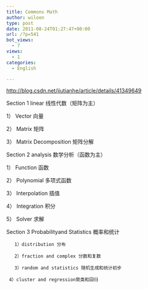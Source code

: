 ```yaml
---
title: Commons Math
author: wiloon
type: post
date: 2011-08-24T01:27:47+00:00
url: /?p=541
bot_views:
  - 7
views:
  - 1
categories:
  - English

---
```

http://blog.csdn.net/jiutianhe/article/details/41349649
  
Section 1 linear 线性代数（矩阵为主）

1） Vector 向量

2） Matrix 矩阵

3） Matrix Decomposition 矩阵分解

Section 2 analysis 数学分析（函数为主）

1） Function 函数

2） Polynomial 多项式函数

3） Interpolation 插值

4） Integration 积分

5） Solver 求解

Section 3 Probabilityand Statistics 概率和统计

       1）distribution 分布
    
       2）fraction and complex 分数和复数
    
       3）random and statistics 随机生成和统计初步
    
     4）cluster and regression聚类和回归